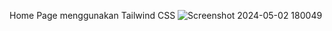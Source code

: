 Home Page menggunakan Tailwind CSS
![Screenshot 2024-05-02 180049](https://github.com/jaoharil/shop/assets/108503847/c466daf8-9a10-4597-8375-9db721220b13)
